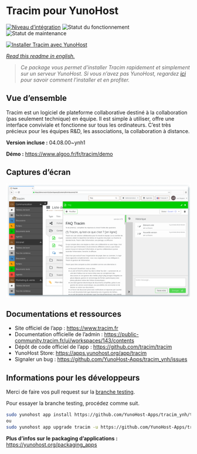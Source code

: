 <!--
N.B.: This README was automatically generated by https://github.com/YunoHost/apps/tree/master/tools/readme_generator
It shall NOT be edited by hand.
-->

# Tracim pour YunoHost

[![Niveau d’intégration](https://dash.yunohost.org/integration/tracim.svg)](https://dash.yunohost.org/appci/app/tracim) ![Statut du fonctionnement](https://ci-apps.yunohost.org/ci/badges/tracim.status.svg) ![Statut de maintenance](https://ci-apps.yunohost.org/ci/badges/tracim.maintain.svg)

[![Installer Tracim avec YunoHost](https://install-app.yunohost.org/install-with-yunohost.svg)](https://install-app.yunohost.org/?app=tracim)

*[Read this readme in english.](./README.md)*

> *Ce package vous permet d’installer Tracim rapidement et simplement sur un serveur YunoHost.
Si vous n’avez pas YunoHost, regardez [ici](https://yunohost.org/#/install) pour savoir comment l’installer et en profiter.*

## Vue d’ensemble

Tracim est un logiciel de plateforme collaborative destiné à la collaboration (pas seulement technique) en équipe. Il est simple à utiliser, offre une interface conviviale et fonctionne sur tous les ordinateurs. C’est très précieux pour les équipes R&D, les associations, la collaboration à distance.


**Version incluse :** 04.08.00~ynh1

**Démo :** https://www.algoo.fr/fr/tracim/demo

## Captures d’écran

![Capture d’écran de Tracim](./doc/screenshots/feature_app_document.png)

## Documentations et ressources

* Site officiel de l’app : <https://www.tracim.fr>
* Documentation officielle de l’admin : <https://public-community.tracim.fr/ui/workspaces/143/contents>
* Dépôt de code officiel de l’app : <https://github.com/tracim/tracim>
* YunoHost Store: <https://apps.yunohost.org/app/tracim>
* Signaler un bug : <https://github.com/YunoHost-Apps/tracim_ynh/issues>

## Informations pour les développeurs

Merci de faire vos pull request sur la [branche testing](https://github.com/YunoHost-Apps/tracim_ynh/tree/testing).

Pour essayer la branche testing, procédez comme suit.

``` bash
sudo yunohost app install https://github.com/YunoHost-Apps/tracim_ynh/tree/testing --debug
ou
sudo yunohost app upgrade tracim -u https://github.com/YunoHost-Apps/tracim_ynh/tree/testing --debug
```

**Plus d’infos sur le packaging d’applications :** <https://yunohost.org/packaging_apps>
